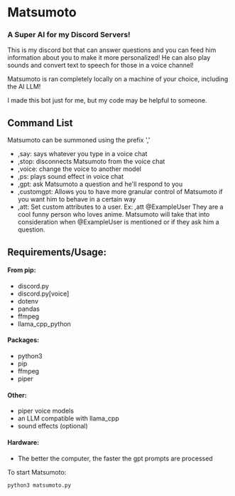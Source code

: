 # Matsumoto
### A Super AI for my Discord Servers!

This is my discord bot that can answer questions and you can feed him information about you to make it more personalized! He can also play sounds and convert text to speech for those in a voice channel!

Matsumoto is ran completely locally on a machine of your choice, including the AI LLM!

I made this bot just for me, but my code may be helpful to someone.
## Command List
Matsumoto can be summoned using the prefix ','
 - ,say: says whatever you type in a voice chat
 - ,stop: disconnects Matsumoto from the voice chat
 - ,voice: change the voice to another model
 - ,ps: plays sound effect in voice chat
 - ,gpt: ask Matsumoto a question and he'll respond to you
 - ,customgpt: Allows you to have more granular control of Matsumoto if you want him to behave in a certain way
 - ,att: Set custom attributes to a user. Ex: ,att @ExampleUser They are a cool funny person who loves anime. Matsumoto will take that into consideration when @ExampleUser is mentioned or if they ask him a question.

## Requirements/Usage:

#### From pip:
 - discord.py
 - discord.py\[voice]
 - dotenv
 - pandas
 - ffmpeg
 - llama\_cpp_python

#### Packages:
 - python3
 - pip
 - ffmpeg
 - piper
 
#### Other:
 - piper voice models
 - an LLM compatible with llama\_cpp
 - sound effects (optional)

#### Hardware:
 - The better the computer, the faster the gpt prompts are processed

To start Matsumoto:

```python3 matsumoto.py```